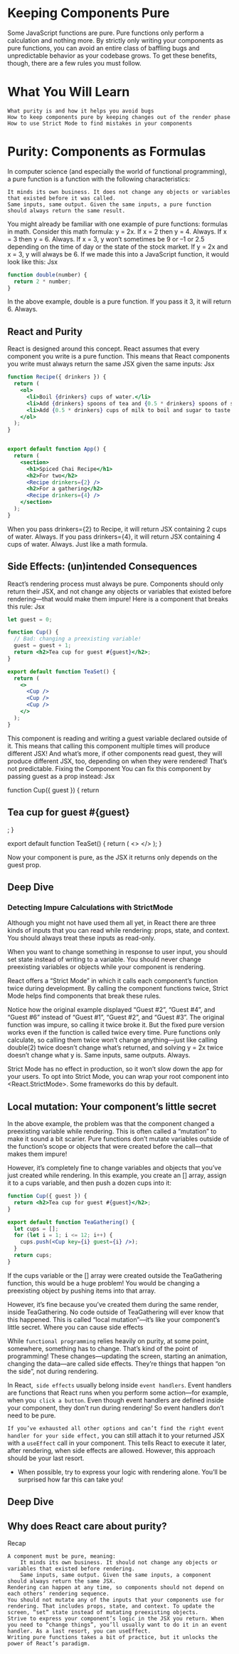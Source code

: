 # Keeping Components Pure
Some JavaScript functions are pure. Pure functions only perform a calculation and nothing more. By strictly only writing your components as pure functions, you can avoid an entire class of baffling bugs and unpredictable behavior as your codebase grows. To get these benefits, though, there are a few rules you must follow.
# What You Will Learn

    What purity is and how it helps you avoid bugs
    How to keep components pure by keeping changes out of the render phase
    How to use Strict Mode to find mistakes in your components

# Purity: Components as Formulas
In computer science (and especially the world of functional programming), a pure function is a function with the following characteristics:

    It minds its own business. It does not change any objects or variables that existed before it was called.
    Same inputs, same output. Given the same inputs, a pure function should always return the same result.

You might already be familiar with one example of pure functions: formulas in math.
Consider this math formula: y = 2x.
If x = 2 then y = 4. Always.
If x = 3 then y = 6. Always.
If x = 3, y won’t sometimes be 9 or –1 or 2.5 depending on the time of day or the state of the stock market.
If y = 2x and x = 3, y will always be 6.
If we made this into a JavaScript function, it would look like this:
Jsx
```jsx
function double(number) {
  return 2 * number;
}
```

In the above example, double is a pure function. If you pass it 3, it will return 6. Always.


## React and Purity
React is designed around this concept. React assumes that every component you write is a pure function. This means that React components you write must always return the same JSX given the same inputs:
Jsx
```jsx
function Recipe({ drinkers }) {
  return (
    <ol>
      <li>Boil {drinkers} cups of water.</li>
      <li>Add {drinkers} spoons of tea and {0.5 * drinkers} spoons of spice.</li>
      <li>Add {0.5 * drinkers} cups of milk to boil and sugar to taste.</li>
    </ol>
  );
}


export default function App() {
  return (
    <section>
      <h1>Spiced Chai Recipe</h1>
      <h2>For two</h2>
      <Recipe drinkers={2} />
      <h2>For a gathering</h2>
      <Recipe drinkers={4} />
    </section>
  );
}
```

When you pass drinkers={2} to Recipe, it will return JSX containing 2 cups of water. Always.
If you pass drinkers={4}, it will return JSX containing 4 cups of water. Always.
Just like a math formula.


## Side Effects: (un)intended Consequences
React’s rendering process must always be pure. Components should only return their JSX, and not change any objects or variables that existed before rendering—that would make them impure!
Here is a component that breaks this rule:
Jsx

```jsx
let guest = 0;

function Cup() {
  // Bad: changing a preexisting variable!
  guest = guest + 1;
  return <h2>Tea cup for guest #{guest}</h2>;
}

export default function TeaSet() {
  return (
    <>
      <Cup />
      <Cup />
      <Cup />
    </>
  );
}
```
This component is reading and writing a guest variable declared outside of it. This means that calling this component multiple times will produce different JSX! And what’s more, if other components read guest, they will produce different JSX, too, depending on when they were rendered! That’s not predictable.
Fixing the Component
You can fix this component by passing guest as a prop instead:
Jsx

function Cup({ guest }) {
  return <h2>Tea cup for guest #{guest}</h2>;
}

export default function TeaSet() {
  return (
    <>
      <Cup guest={1} />
      <Cup guest={2} />
      <Cup guest={3} />
    </>
  );
}

Now your component is pure, as the JSX it returns only depends on the guest prop.

## Deep Dive
### Detecting Impure Calculations with StrictMode

Although you might not have used them all yet, in React there are three kinds of inputs that you can read while rendering: props, state, and context. You should always treat these inputs as read-only.

When you want to change something in response to user input, you should set state instead of writing to a variable. You should never change preexisting variables or objects while your component is rendering.

React offers a “Strict Mode” in which it calls each component’s function twice during development. By calling the component functions twice, Strict Mode helps find components that break these rules.

Notice how the original example displayed “Guest #2”, “Guest #4”, and “Guest #6” instead of “Guest #1”, “Guest #2”, and “Guest #3”. The original function was impure, so calling it twice broke it. But the fixed pure version works even if the function is called twice every time. Pure functions only calculate, so calling them twice won’t change anything—just like calling double(2) twice doesn’t change what’s returned, and solving y = 2x twice doesn’t change what y is. Same inputs, same outputs. Always.

Strict Mode has no effect in production, so it won’t slow down the app for your users. To opt into Strict Mode, you can wrap your root component into <React.StrictMode>. Some frameworks do this by default.


## Local mutation: Your component’s little secret

In the above example, the problem was that the component changed a preexisting variable while rendering. This is often called a “mutation” to make it sound a bit scarier. Pure functions don’t mutate variables outside of the function’s scope or objects that were created before the call—that makes them impure!

However, it’s completely fine to change variables and objects that you’ve just created while rendering. In this example, you create an [] array, assign it to a cups variable, and then push a dozen cups into it:

```jsx
function Cup({ guest }) {
  return <h2>Tea cup for guest #{guest}</h2>;
}

export default function TeaGathering() {
  let cups = [];
  for (let i = 1; i <= 12; i++) {
    cups.push(<Cup key={i} guest={i} />);
  }
  return cups;
}
```
If the cups variable or the [] array were created outside the TeaGathering function, this would be a huge problem! You would be changing a preexisting object by pushing items into that array.

However, it’s fine because you’ve created them during the same render, inside TeaGathering. No code outside of TeaGathering will ever know that this happened. This is called “local mutation”—it’s like your component’s little secret.
Where you can cause side effects

While `functional programming` relies heavily on purity, at some point, somewhere, something has to change. That’s kind of the point of programming! These changes—updating the screen, starting an animation, changing the data—are called side effects. They’re things that happen “on the side”, not during rendering.

In React,` side effects` usually belong inside `event handlers`. Event handlers are functions that React runs when you perform some action—for example, when you` click a button`. Even though event handlers are defined inside your component, they don’t run during rendering! So event handlers don’t need to be pure.

`If you’ve exhausted all other options and can’t find the right event handler for your side effect,` you can still attach it to your returned JSX with a `useEffect` call in your component. This tells React to execute it later, after rendering, when side effects are allowed. However, this approach should be your last resort.


* When possible, try to express your logic with rendering alone. You’ll be surprised how far this can take you!

## Deep Dive
## Why does React care about purity?
Recap

    A component must be pure, meaning:
        It minds its own business. It should not change any objects or variables that existed before rendering.
        Same inputs, same output. Given the same inputs, a component should always return the same JSX.
    Rendering can happen at any time, so components should not depend on each others’ rendering sequence.
    You should not mutate any of the inputs that your components use for rendering. That includes props, state, and context. To update the screen, “set” state instead of mutating preexisting objects.
    Strive to express your component’s logic in the JSX you return. When you need to “change things”, you’ll usually want to do it in an event handler. As a last resort, you can useEffect.
    Writing pure functions takes a bit of practice, but it unlocks the power of React’s paradigm.
